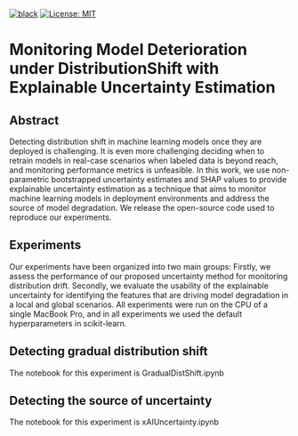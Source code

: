 [![black](https://img.shields.io/badge/code%20style-black-000000.svg?style=plastic)](https://github.com/psf/black)
[![License: MIT](https://img.shields.io/badge/License-MIT-blue.svg?color=g&style=plastic)](https://opensource.org/licenses/MIT)

# Monitoring Model Deterioration under DistributionShift with Explainable Uncertainty Estimation

## Abstract
Detecting distribution shift in machine learning models once they are deployed is challenging. It is even more challenging deciding when to retrain models in real-case scenarios when labeled data is beyond reach, and monitoring performance metrics is unfeasible. 
In this work, we use non-parametric bootstrapped uncertainty estimates and SHAP values to provide explainable uncertainty estimation as a technique that aims to monitor machine learning models in deployment environments and address the source of model degradation. 
We release the open-source code used to reproduce our experiments.

## Experiments

Our experiments have been organized into two main groups: Firstly, we assess the performance of our proposed uncertainty method for monitoring distribution drift. Secondly, we evaluate the usability of the explainable uncertainty for identifying the features that are driving model degradation in a local and global scenarios. All experiments were run on the CPU of a single MacBook Pro, and in all experiments we used the default hyperparameters in scikit-learn.



## Detecting gradual distribution shift
The notebook for this experiment is 
GradualDistShift.ipynb

## Detecting the source of uncertainty
The notebook for this experiment is xAIUncertainty.ipynb
